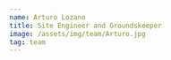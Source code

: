 ```yaml
---
name: Arturo Lozano
title: Site Engineer and Groundskeeper
image: /assets/img/team/Arturo.jpg
tag: team
---
```

